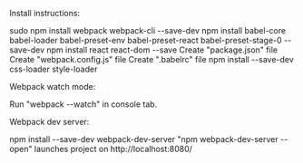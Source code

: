 Install instructions:

sudo npm install webpack webpack-cli --save-dev
npm install babel-core babel-loader babel-preset-env babel-preset-react babel-preset-stage-0 --save-dev
npm install react react-dom --save
Create "package.json" file
Create "webpack.config.js" file
Create ".babelrc" file
npm install --save-dev css-loader style-loader

Webpack watch mode:

Run "webpack --watch" in console tab.

Webpack dev server:

npm install --save-dev webpack-dev-server
"npm webpack-dev-server --open" launches project on http://localhost:8080/
